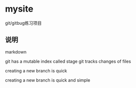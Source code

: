 # mysite
git/gitbug练习项目

## 说明
markdown

git has a mutable index called stage
git tracks changes of files

creating a new branch is quick

creating a new branch is quick and simple
